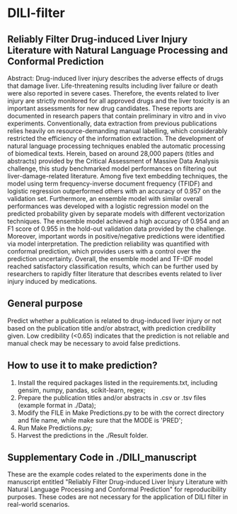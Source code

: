 # DILI-filter
## Reliably Filter Drug-induced Liver Injury Literature with Natural Language Processing and Conformal Prediction
Abstract:
Drug-induced liver injury describes the adverse effects of drugs that damage liver. Life-threatening results including liver failure or death were also reported in severe cases. Therefore, the events related to liver injury are strictly monitored for all approved drugs and the liver toxicity is an important assessments for new drug candidates. These reports are documented in research papers that contain preliminary in vitro and in vivo experiments. Conventionally, data extraction from previous publications relies heavily on resource-demanding manual labelling, which considerably restricted the efficiency of the information extraction. The development of natural language processing techniques enabled the automatic processing of biomedical texts. Herein, based on around 28,000 papers (titles and abstracts) provided by the Critical Assessment of Massive Data Analysis challenge, this study benchmarked model performances on filtering out liver-damage-related literature. Among five text embedding techniques, the model using term frequency-inverse document frequency (TFIDF) and logistic regression outperformed others with an accuracy of 0.957 on the validation set. Furthermore, an ensemble model with similar overall performances was developed with a logistic regression model on the predicted probability given by separate models with different vectorization techniques. The ensemble model achieved a high accuracy of 0.954 and an F1 score of 0.955 in the hold-out validation data provided by the challenge. Moreover, important words in positive/negative predictions were identified via model interpretation. The prediction reliability was quantified with conformal prediction, which provides users with a control over the prediction uncertainty. Overall, the ensemble model and TF-IDF model reached satisfactory classification results, which can be further used by researchers to rapidly filter literature that describes events related to liver injury induced by medications.

## General purpose
Predict whether a publication is related to drug-induced liver injury or not based on the publication title and/or abstract, with prediction credibility given. Low credibility (<0.65) indicates that the prediction is not reliable and manual check may be necessary to avoid false predictions.


## How to use it to make prediction?
1. Install the required packages listed in the requirements.txt, including gensim, numpy, pandas, scikit-learn, regex;
2. Prepare the publication titles and/or abstracts in .csv or .tsv files (example format in ./Data);
3. Modify the FILE in Make Predictions.py to be with the correct directory and file name, while make sure that the MODE is 'PRED';
4. Run Make Predictions.py;
5. Harvest the predictions in the ./Result folder.

## Supplementary Code in ./DILI_manuscript
These are the example codes related to the experiments done in the manuscript entitled "Reliably Filter Drug-induced Liver Injury Literature with Natural Language Processing and Conformal Prediction" for reproducibility purposes. These codes are not necessary for the application of DILI filter in real-world scenarios.
